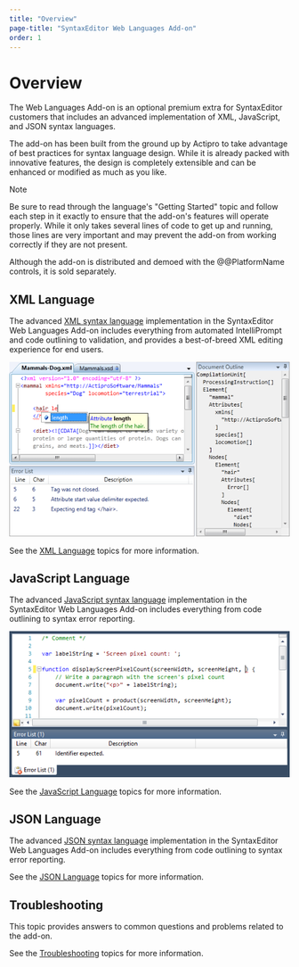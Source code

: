 ```yaml
---
title: "Overview"
page-title: "SyntaxEditor Web Languages Add-on"
order: 1
---
```

# Overview

The Web Languages Add-on is an optional premium extra for SyntaxEditor customers that includes an advanced implementation of XML, JavaScript, and JSON syntax languages.

The add-on has been built from the ground up by Actipro to take advantage of best practices for syntax language design.  While it is already packed with innovative features, the design is completely extensible and can be enhanced or modified as much as you like.

> [!NOTE]
> Be sure to read through the language's "Getting Started" topic and follow each step in it exactly to ensure that the add-on's features will operate properly.  While it only takes several lines of code to get up and running, those lines are very important and may prevent the add-on from working correctly if they are not present.

Although the add-on is distributed and demoed with the @@PlatformName controls, it is sold separately.

## XML Language

The advanced [XML syntax language](xml/index.md) implementation in the SyntaxEditor Web Languages Add-on includes everything from automated IntelliPrompt and code outlining to validation, and provides a best-of-breed XML editing experience for end users.

![Screenshot](../images/web-addon-xml.png)

See the [XML Language](xml/index.md) topics for more information.

## JavaScript Language

The advanced [JavaScript syntax language](javascript/index.md) implementation in the SyntaxEditor Web Languages Add-on includes everything from code outlining to syntax error reporting.

![Screenshot](../images/web-addon-javascript.png)

See the [JavaScript Language](javascript/index.md) topics for more information.

## JSON Language

The advanced [JSON syntax language](json/index.md) implementation in the SyntaxEditor Web Languages Add-on includes everything from code outlining to syntax error reporting.

See the [JSON Language](json/index.md) topics for more information.

## Troubleshooting

This topic provides answers to common questions and problems related to the add-on.

See the [Troubleshooting](troubleshooting.md) topics for more information.
